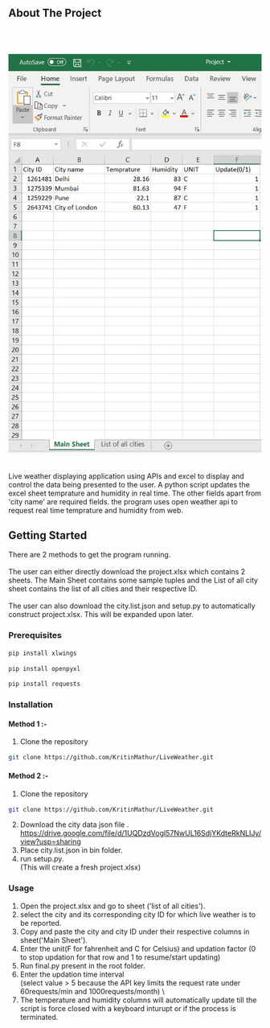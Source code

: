## About The Project
\
\
\
![Image of Main](https://github.com/KritinMathur/LiveWeather/blob/master/bin/main.JPG)
\
\
\
Live weather displaying application using APIs and excel to display and control the data being presented to the user. A python script updates the excel sheet temprature and humidity in real time. The other fields apart from 'city name' are required fields. the program uses open weather api to request real time temprature and humidity from web.

## Getting Started

There are 2 methods to get the program running.
\
\
The user can either directly download the project.xlsx which contains 2 sheets. The Main Sheet contains some sample tuples and the List of all city sheet contains the list of all cities and their respective ID.
\
\
The user can also download the city.list.json and setup.py to automatically construct project.xlsx. This will be expanded upon later.

### Prerequisites
```sh
pip install xlwings
```
```sh
pip install openpyxl
```
```sh
pip install requests
```
### Installation
#### Method 1 :-
1. Clone the repository
```sh
git clone https://github.com/KritinMathur/LiveWeather.git
```

#### Method 2 :-
1. Clone the repository
```sh
git clone https://github.com/KritinMathur/LiveWeather.git
```
2. Download the city data json file .
https://drive.google.com/file/d/1UQDzdVogI57NwUL16SdjYKdteRkNLIJy/view?usp=sharing
3. Place city.list.json in bin folder.
4. run setup.py.
\
(This will create a fresh project.xlsx)

### Usage
1. Open the project.xlsx and go to sheet ('list of all cities').
2. select the city and its corresponding city ID for which live weather is to be reported.
3. Copy and paste the city and city ID under their respective columns in sheet('Main Sheet').
4. Enter the unit(F for fahrenheit and C for Celsius) and updation factor (0 to stop updation for that row and 1 to resume/start updating)
5. Run final.py present in the root folder.
6. Enter the updation time interval 
\
(select value > 5 because the API key limits the request rate under 60requests/min and 1000requests/month)
\
7. The temperature and humidity columns will automatically update till the script is force closed with a keyboard inturupt or if the process is terminated.
